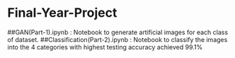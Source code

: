 # Final-Year-Project

##GAN(Part-1).ipynb : Notebook to generate artificial images for each class of dataset.
##Classification(Part-2).ipynb : Notebook to classify the images into the 4 categories with highest testing accuracy achieved 99.1%
